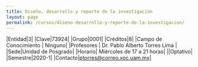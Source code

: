```yaml
---
title: Diseño, desarrollo y reporte de la investigación
layout: page
permalink: /cursos/diseno-desarrollo-y-reporte-de-la-investigacion/
---
```


|Entidad|3|
|Clave|73924|
|Grupo|0001|
|Créditos|8|
|Campo de Conocimiento | Ninguno|
|Profesores | Dr. Pablo Alberto Torres Lima  |
|Sede|Unidad de Posgrado|
|Horario| Miércoles de 17 a 21 horas|
||Optativo|
|Semestre|2020-1|
|Contacto|ptorres@correo.xoc.uam.mx|
